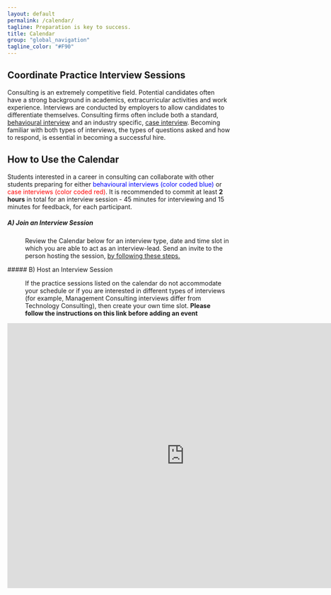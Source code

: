 ```yaml
---
layout: default
permalink: /calendar/
tagline: Preparation is key to success.
title: Calendar
group: "global_navigation"
tagline_color: "#F90"
---
```


## Coordinate Practice Interview Sessions

Consulting is an extremely competitive field. Potential candidates often have a strong background in academics, extracurricular activities and work experience. Interviews are conducted by employers to allow candidates to differentiate themselves. Consulting firms often include both a standard, <a href="https://alis.alberta.ca/ep/eps/tips/tips.html?EK=161" target="_blank">behavioural interview</a> and an industry specific, <a href="http://www.insideconsulting.com/Case%20Interviews.htm" target="_blank">case interview</a>. Becoming familiar with both types of interviews, the types of questions asked and how to respond, is essential in becoming a successful hire. 

## How to Use the Calendar

Students interested in a career in consulting can collaborate with other students preparing for either <font color="blue">behavioural interviews (color coded blue)</font> or <font color="red">case interviews (color coded red)</font>. It is recommended to commit at least <b>2 hours</b> in total for an interview session - 45 minutes for interviewing and 15 minutes for feedback, for each participant.

##### A) Join an Interview Session
<dl><dd><p>
Review the Calendar below for an interview type, date and time slot in which you are able to act as an interview-lead. Send an invite to the person hosting the session, <a href="https://cloud.githubusercontent.com/assets/12804714/9259685/3517af84-41c0-11e5-834f-c281d1be4315.gif " target="_blank">by following these steps.</a>
</p></dd></dl>
##### B) Host an Interview Session
<dl><dd><p>
If the practice sessions listed on the calendar do not accommodate your schedule or if you are interested in different types of interviews (for example, Management Consulting interviews differ from Technology Consulting), then create your own time slot. <b>Please follow the instructions on this link before adding an event</b>
</p></dd></dl>



<iframe src=" http://teamup.com/ks6e89c42c5180e726?date=today&view=a&sidepanel=c" width="800" height="600" frameborder="0"></iframe>
